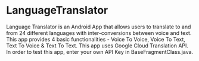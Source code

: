 # LanguageTranslator
Language Translator is an Android App that allows users to translate to and from 24 different languages with inter-conversions between voice and text. 
This app provides 4 basic functionalities - Voice To Voice, Voice To Text, Text To Voice & Text To Text. This app uses Google Cloud Translation API. In order to test this app, enter your own API Key in BaseFragmentClass.java. 
